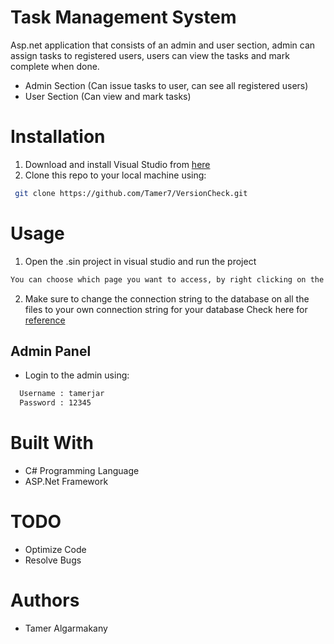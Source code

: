 # Task Management System

Asp.net application that consists of an admin and user section, admin can assign tasks to registered users, users can view the tasks and 
mark complete when done.
- Admin Section (Can issue tasks to user, can see all registered users)
- User Section (Can view and mark tasks)


# Installation
 1. Download and install Visual Studio from <a href="https://visualstudio.microsoft.com/downloads/">here</a>
 2. Clone this repo to your local machine using:
```bash
 git clone https://github.com/Tamer7/VersionCheck.git
 ```



# Usage

1. Open the .sin project in visual studio and run the project
  ```bash
 You can choose which page you want to access, by right clicking on the desired file/folder and setting it as a start page
 ```
 2. Make sure to change the connection string to the database on all the files to your own connection string for your database 
 Check here for <a href="https://www.c-sharpcorner.com/UploadFile/suthish_nair/how-to-generate-or-find-connection-string-from-visual-studio"/>reference</a>
 
 


## Admin Panel

- Login to the admin using:
```bash
  Username : tamerjar
  Password : 12345
 ```






# Built With

- C# Programming Language
- ASP.Net Framework



# TODO

- Optimize Code
- Resolve Bugs


# Authors
- Tamer Algarmakany











        

 
 
 
 
 
        
